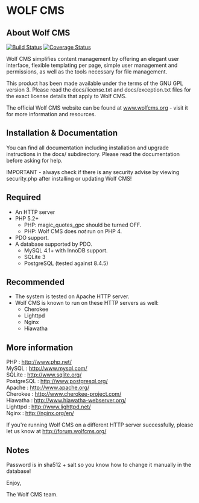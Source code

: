 # WOLF CMS

## About Wolf CMS

[![Build Status](https://secure.travis-ci.org/wolfcms/wolfcms.png)](http://travis-ci.org/wolfcms/wolfcms)
[![Coverage Status](https://coveralls.io/repos/wolfcms/wolfcms/badge.png?branch=master)](https://coveralls.io/r/wolfcms/wolfcms?branch=master)

Wolf CMS simplifies content management by offering an elegant user interface,
flexible templating per page, simple user management and permissions, as well
as the tools necessary for file management.

This product has been made available under the terms of the GNU GPL version 3.
Please read the docs/license.txt and docs/exception.txt files for the exact
license details that apply to Wolf CMS.

The official Wolf CMS website can be found at www.wolfcms.org - visit it for
more information and resources.

## Installation & Documentation

You can find all documentation including installation and upgrade instructions
in the docs/ subdirectory. Please read the documentation before asking for help.

IMPORTANT - always check if there is any security advise by viewing security.php
            after installing or updating Wolf CMS!

## Required

- An HTTP server
- PHP 5.2+
    - PHP: magic_quotes_gpc should be turned OFF.
    - PHP: Wolf CMS does *not* run on PHP 4.
- PDO support.
- A database supported by PDO.
    - MySQL 4.1+ with InnoDB support.
    - SQLite 3
    - PostgreSQL (tested against 8.4.5)

## Recommended

- The system is tested on Apache HTTP server.
- Wolf CMS is known to run on these HTTP servers as well:
    - Cherokee
    - Lighttpd
    - Nginx
    - Hiawatha

## More information

PHP        : http://www.php.net/  
MySQL      : http://www.mysql.com/  
SQLite     : http://www.sqlite.org/  
PostgreSQL : http://www.postgresql.org/  
Apache     : http://www.apache.org/  
Cherokee   : http://www.cherokee-project.com/  
Hiawatha   : http://www.hiawatha-webserver.org/  
Lighttpd   : http://www.lighttpd.net/  
Nginx      : http://nginx.org/en/  

If you're running Wolf CMS on a different HTTP server successfully,
please let us know at http://forum.wolfcms.org/

## Notes

Password is in sha512 + salt so you know how to change it manually in the database!

Enjoy,

The Wolf CMS team.
